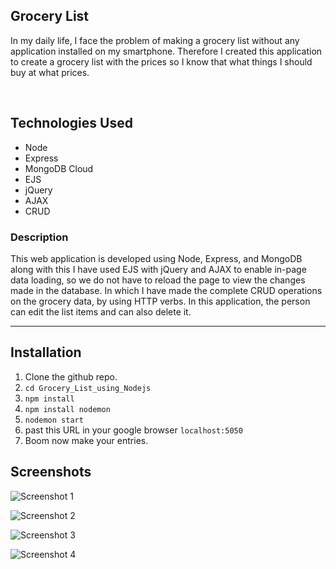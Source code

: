 ## Grocery List 
In my daily life, I face the problem of making a grocery list without any application installed on my smartphone. Therefore I created this application to create a grocery list with the prices so I know that what things I should buy at what prices. 
 
<br>

## Technologies Used

<ul>
<li>Node</li>
<li>Express</li>
<li>MongoDB Cloud</li>
<li>EJS</li>
<li>jQuery</li>
<li>AJAX</li>
<li>CRUD</li>
</ul>


### Description
<p>This web application is developed using Node, Express, and MongoDB along with this I have used EJS with jQuery and AJAX to enable in-page data loading, so we do not have to reload the page to view the changes made in the database. In which I have made the complete CRUD operations on the grocery data, by using HTTP verbs. In this application, the person can edit the list items and can also delete it.</p>

<hr>

## Installation 
1. Clone the github repo. 
2. `cd Grocery_List_using_Nodejs`
3. `npm install`
4. `npm install nodemon`
5.  `nodemon start`
6. past this URL in your google browser `localhost:5050`
7. Boom now make your entries. 


## Screenshots 
![Screenshot 1](https://user-images.githubusercontent.com/64550133/135657621-8ad297a6-3a97-46d3-8f3a-f462b1970db7.png)

![Screenshot 2](https://user-images.githubusercontent.com/64550133/135657665-c72446c0-33e4-450b-a42f-650056808a49.png)

![Screenshot 3](https://user-images.githubusercontent.com/64550133/135657677-2e215ef9-dc26-4a5b-ba15-1de38e48bbbd.png)

![Screenshot 4](https://user-images.githubusercontent.com/64550133/135657697-dd25ec7d-d5d8-477a-afb2-4deb4192c91f.png)




